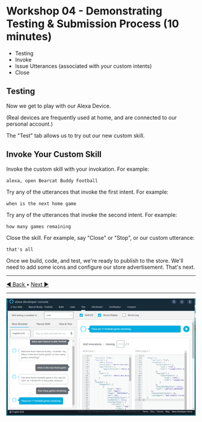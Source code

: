 # Workshop 04 - Demonstrating Testing & Submission Process (10 minutes)

- Testing
- Invoke 
- Issue Utterances (associated with your custom intents)
- Close

## Testing

Now we get to play with our Alexa Device. 

(Real devices are frequently used at home, and are connected to our personal account.)

The "Test" tab allows us to try out our new custom skill. 

## Invoke Your Custom Skill

Invoke the custom skill with your invokation. For example:

```
alexa, open Bearcat Buddy Football
```

Try any of the utterances that invoke the first intent. For example:

```
when is the next home game
```

Try any of the utterances that invoke the second intent. For example:

```
how many games remaining
```

Close the skill. For example, say "Close" or "Stop", or our custom utterance:

```
that's all
```

Once we build, code, and test, we're ready to publish to the store. 
We'll need to add some icons and configure our store advertisement. That's next.


---

[:arrow_backward: Back ](./workshop-03.md) • [ Next :arrow_forward:](./workshop-05.md)

---

![Alexa Developer Console - Test Tab](./images/alexa-developer-console-test-tab.PNG)
